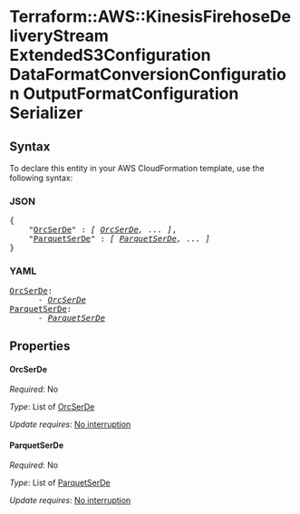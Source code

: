 # Terraform::AWS::KinesisFirehoseDeliveryStream ExtendedS3Configuration DataFormatConversionConfiguration OutputFormatConfiguration Serializer

## Syntax

To declare this entity in your AWS CloudFormation template, use the following syntax:

### JSON

<pre>
{
    "<a href="#orcserde" title="OrcSerDe">OrcSerDe</a>" : <i>[ <a href="extendeds3configuration-dataformatconversionconfiguration-outputformatconfiguration-serializer-orcserde.md">OrcSerDe</a>, ... ]</i>,
    "<a href="#parquetserde" title="ParquetSerDe">ParquetSerDe</a>" : <i>[ <a href="extendeds3configuration-dataformatconversionconfiguration-outputformatconfiguration-serializer-parquetserde.md">ParquetSerDe</a>, ... ]</i>
}
</pre>

### YAML

<pre>
<a href="#orcserde" title="OrcSerDe">OrcSerDe</a>: <i>
      - <a href="extendeds3configuration-dataformatconversionconfiguration-outputformatconfiguration-serializer-orcserde.md">OrcSerDe</a></i>
<a href="#parquetserde" title="ParquetSerDe">ParquetSerDe</a>: <i>
      - <a href="extendeds3configuration-dataformatconversionconfiguration-outputformatconfiguration-serializer-parquetserde.md">ParquetSerDe</a></i>
</pre>

## Properties

#### OrcSerDe

_Required_: No

_Type_: List of <a href="extendeds3configuration-dataformatconversionconfiguration-outputformatconfiguration-serializer-orcserde.md">OrcSerDe</a>

_Update requires_: [No interruption](https://docs.aws.amazon.com/AWSCloudFormation/latest/UserGuide/using-cfn-updating-stacks-update-behaviors.html#update-no-interrupt)

#### ParquetSerDe

_Required_: No

_Type_: List of <a href="extendeds3configuration-dataformatconversionconfiguration-outputformatconfiguration-serializer-parquetserde.md">ParquetSerDe</a>

_Update requires_: [No interruption](https://docs.aws.amazon.com/AWSCloudFormation/latest/UserGuide/using-cfn-updating-stacks-update-behaviors.html#update-no-interrupt)

